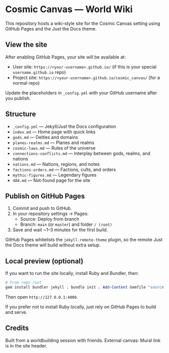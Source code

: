# Cosmic Canvas — World Wiki

This repository hosts a wiki-style site for the Cosmic Canvas setting using GitHub Pages and the Just the Docs theme.

## View the site

After enabling GitHub Pages, your site will be available at:

- User site: `https://<your-username>.github.io/` (if this is your special `username.github.io` repo)
- Project site: `https://<your-username>.github.io/cosmic_canvas/` (for a normal repo)

Update the placeholders in `_config.yml` with your GitHub username after you publish.

## Structure

- `_config.yml` — Jekyll/Just the Docs configuration
- `index.md` — Home page with quick links
- `gods.md` — Deities and domains
- `planes-realms.md` — Planes and realms
- `cosmic-laws.md` — Rules of the universe
- `connections-conflicts.md` — Interplay between gods, realms, and nations
- `nations.md` — Nations, regions, and notes
- `factions-orders.md` — Factions, cults, and orders
- `mythic-figures.md` — Legendary figures
- `404.md` — Not-found page for the site

## Publish on GitHub Pages

1. Commit and push to GitHub.
2. In your repository settings → Pages:
   - Source: Deploy from branch
   - Branch: `main` (or `master`) and folder `/ (root)`
3. Save and wait ~1–3 minutes for the first build.

GitHub Pages whitelists the `jekyll-remote-theme` plugin, so the remote Just the Docs theme will build without extra setup.

## Local preview (optional)

If you want to run the site locally, install Ruby and Bundler, then:

```powershell
# From repo root
gem install bundler jekyll ; bundle init ; Add-Content Gemfile "source 'https://rubygems.org'\ngem 'github-pages', group: :jekyll_plugins\n" ; bundle install ; bundle exec jekyll serve
```

Then open `http://127.0.0.1:4000`.

If you prefer not to install Ruby locally, just rely on GitHub Pages to build and serve.

## Credits

Built from a worldbuilding session with friends. External canvas: Mural link is in the site header.

